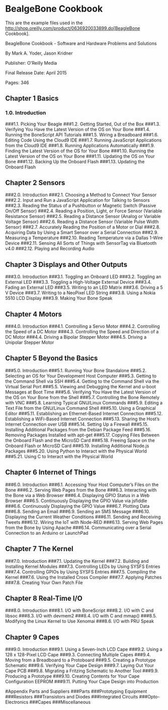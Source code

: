 # BealgeBone Cookbook

This are the example files used in the http://shop.oreilly.com/product/0636920033899.do[BeagleBone Cookbook].


BeagleBone Cookbook - Software and Hardware Problems and Solutions

By Mark A. Yoder, Jason Kridner

Publisher: O'Reilly Media

Final Release Date: April 2015

Pages: 346

## Chapter 1   Basics
### 1.0. Introduction
###1.1. Picking Your Beagle
###1.2. Getting Started, Out of the Box
###1.3. Verifying You Have the Latest Version of the OS on Your Bone
###1.4. Running the BoneScript API Tutorials
###1.5. Wiring a Breadboard
###1.6. Editing Code Using the Cloud9 IDE
###1.7. Running JavaScript Applications from the Cloud9 IDE
###1.8. Running Applications Automatically
###1.9. Finding the Latest Version of the OS for Your Bone
###1.10. Running the Latest Version of the OS on Your Bone
###1.11. Updating the OS on Your Bone
###1.12. Backing Up the Onboard Flash
###1.13. Updating the Onboard Flash

## Chapter 2   Sensors
###2.0. Introduction
###2.1. Choosing a Method to Connect Your Sensor
###2.2. Input and Run a JavaScript Application for Talking to Sensors
###2.3. Reading the Status of a Pushbutton or Magnetic Switch (Passive On/Off Sensor)
###2.4. Reading a Position, Light, or Force Sensor (Variable Resistance Sensor)
###2.5. Reading a Distance Sensor (Analog or Variable Voltage Sensor)
###2.6. Reading a Distance Sensor (Variable Pulse Width Sensor)
###2.7. Accurately Reading the Position of a Motor or Dial
###2.8. Acquiring Data by Using a Smart Sensor over a Serial Connection
###2.9. Measuring a Temperature
###2.10. Reading Temperature via a Dallas 1-Wire Device
###2.11. Sensing All Sorts of Things with SensorTag via Bluetooth v4.0
###2.12. Playing and Recording Audio

## Chapter 3   Displays and Other Outputs
###3.0. Introduction
###3.1. Toggling an Onboard LED
###3.2. Toggling an External LED
###3.3. Toggling a High-Voltage External Device
###3.4. Fading an External LED
###3.5. Writing to an LED Matrix
###3.6. Driving a 5 V Device
###3.7. Writing to a NeoPixel LED String
###3.8. Using a Nokia 5510 LCD Display
###3.9. Making Your Bone Speak

## Chapter 4   Motors
###4.0. Introduction
###4.1. Controlling a Servo Motor
###4.2. Controlling the Speed of a DC Motor
###4.3. Controlling the Speed and Direction of a DC Motor
###4.4. Driving a Bipolar Stepper Motor
###4.5. Driving a Unipolar Stepper Motor

## Chapter 5   Beyond the Basics
###5.0. Introduction
###5.1. Running Your Bone Standalone
###5.2. Selecting an OS for Your Development Host Computer
###5.3. Getting to the Command Shell via SSH
###5.4. Getting to the Command Shell via the Virtual Serial Port
###5.5. Viewing and Debugging the Kernel and u-boot Messages at Boot Time
###5.6. Verifying You Have the Latest Version of the OS on Your Bone from the Shell
###5.7. Controlling the Bone Remotely with VNC
###5.8. Learning Typical GNU/Linux Commands
###5.9. Editing a Text File from the GNU/Linux Command Shell
###5.10. Using a Graphical Editor
###5.11. Establishing an Ethernet-Based Internet Connection
###5.12. Establishing a WiFi-Based Internet Connection
###5.13. Sharing the Host’s Internet Connection over USB
###5.14. Setting Up a Firewall
###5.15. Installing Additional Packages from the Debian Package Feed
###5.16. Removing Packages Installed with apt-get
###5.17. Copying Files Between the Onboard Flash and the MicroSD Card
###5.18. Freeing Space on the Onboard Flash or MicroSD Card
###5.19. Installing Additional Node.js Packages
###5.20. Using Python to Interact with the Physical World
###5.21. Using C to Interact with the Physical World

## Chapter 6   Internet of Things
###6.0. Introduction
###6.1. Accessing Your Host Computer’s Files on the Bone
###6.2. Serving Web Pages from the Bone
###6.3. Interacting with the Bone via a Web Browser
###6.4. Displaying GPIO Status in a Web Browser
###6.5. Continuously Displaying the GPIO Value via jsfiddle
###6.6. Continuously Displaying the GPIO Value
###6.7. Plotting Data
###6.8. Sending an Email
###6.9. Sending an SMS Message
###6.10. Displaying the Current Weather Conditions
###6.11. Sending and Receiving Tweets
###6.12. Wiring the IoT with Node-RED
###6.13. Serving Web Pages from the Bone by Using Apache
###6.14. Communicating over a Serial Connection to an Arduino or LaunchPad

## Chapter 7   The Kernel
###7.0. Introduction
###7.1. Updating the Kernel
###7.2. Building and Installing Kernel Modules
###7.3. Controlling LEDs by Using SYSFS Entries
###7.4. Controlling GPIOs by Using SYSFS Entries
###7.5. Compiling the Kernel
###7.6. Using the Installed Cross Compiler
###7.7. Applying Patches
###7.8. Creating Your Own Patch File

## Chapter 8   Real-Time I/O
###8.0. Introduction
###8.1. I/O with BoneScript
###8.2. I/O with C and libsoc
###8.3. I/O with devmem2
###8.4. I/O with C and mmap()
###8.5. Modifying the Linux Kernel to Use Xenomai
###8.6. I/O with PRU Speak

## Chapter 9   Capes
###9.0. Introduction
###9.1. Using a Seven-Inch LCD Cape
###9.2. Using a 128 x 128-Pixel LCD Cape
###9.3. Connecting Multiple Capes
###9.4. Moving from a Breadboard to a Protoboard
###9.5. Creating a Prototype Schematic
###9.6. Verifying Your Cape Design
###9.7. Laying Out Your Cape PCB
###9.8. Migrating a Fritzing Schematic to Another Tool
###9.9. Producing a Prototype
###9.10. Creating Contents for Your Cape Configuration EEPROM
###9.11. Putting Your Cape Design into Production

#Appendix Parts and Suppliers
###Parts
###Prototyping Equipment
###Resistors
###Transistors and Diodes
###Integrated Circuits
###Opto-Electronics
###Capes
###Miscellaneous
